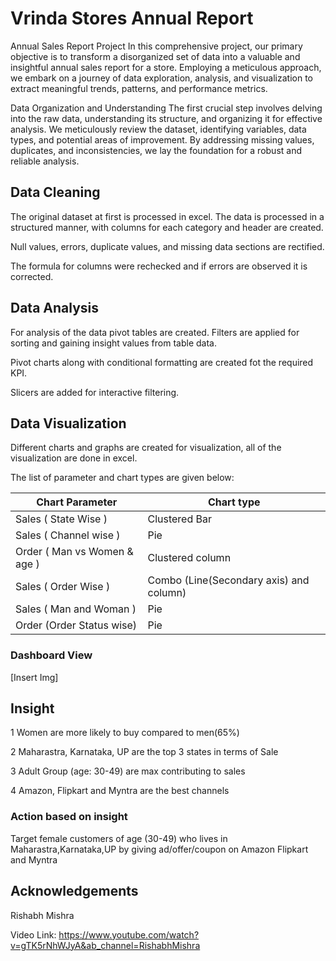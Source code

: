 
# Vrinda Stores Annual Report

Annual Sales Report Project
In this comprehensive project, our primary objective is to transform a disorganized set of data into a valuable and insightful annual sales report for a store. Employing a meticulous approach, we embark on a journey of data exploration, analysis, and visualization to extract meaningful trends, patterns, and performance metrics.

Data Organization and Understanding
The first crucial step involves delving into the raw data, understanding its structure, and organizing it for effective analysis. We meticulously review the dataset, identifying variables, data types, and potential areas of improvement. By addressing missing values, duplicates, and inconsistencies, we lay the foundation for a robust and reliable analysis.



## Data Cleaning
The original dataset at first is processed in excel. The data is processed in a structured manner, with columns for each category and header are created.

Null values, errors, duplicate values, and missing data sections are rectified. 

The formula for columns were rechecked and if errors are observed it is corrected.
## Data Analysis 
For analysis of the data pivot tables are created. Filters are applied for sorting and gaining insight values from table data.

Pivot charts along with conditional formatting are created fot the required KPI.

Slicers are added for interactive filtering.


## Data Visualization

Different charts and graphs are created for visualization, all of the visualization are done in excel.

The list of parameter and chart types are given below:

| Chart Parameter | Chart type | 
| -------- | -------- |  
| Sales ( State Wise )   | Clustered Bar  | 
| Sales ( Channel wise )  | Pie    | 
| Order ( Man vs Women & age )   | Clustered column  | 
| Sales ( Order Wise )  | Combo (Line(Secondary axis) and column)   | 
| Sales ( Man and Woman )   | Pie  |  
| Order (Order Status wise)   | Pie  | 

### Dashboard View 

[Insert Img]



## Insight

1 Women are more likely to buy compared to men(65%)

2 Maharastra, Karnataka, UP are the top 3 states in terms of Sale

3 Adult Group (age: 30-49) are max contributing to sales

4 Amazon, Flipkart and Myntra are the best channels

### Action based on insight

Target  female customers of age (30-49) who lives in Maharastra,Karnataka,UP by giving ad/offer/coupon on Amazon Flipkart and Myntra







## Acknowledgements

Rishabh Mishra

Video Link: https://www.youtube.com/watch?v=gTK5rNhWJyA&ab_channel=RishabhMishra

